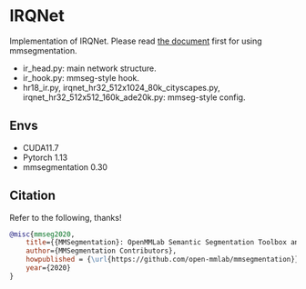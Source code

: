 # IRQNet

Implementation of IRQNet. Please read [the document](https://mmsegmentation.readthedocs.io/en/latest/) first for using mmsegmentation.

- ir_head.py: main network structure.
- ir_hook.py: mmseg-style hook.
- hr18_ir.py, irqnet_hr32_512x1024_80k_cityscapes.py, irqnet_hr32_512x512_160k_ade20k.py: mmseg-style config.

## Envs

- CUDA11.7
- Pytorch 1.13
- mmsegmentation 0.30

## Citation

Refer to the following, thanks!

```bibtex
@misc{mmseg2020,
    title={{MMSegmentation}: OpenMMLab Semantic Segmentation Toolbox and Benchmark},
    author={MMSegmentation Contributors},
    howpublished = {\url{https://github.com/open-mmlab/mmsegmentation}},
    year={2020}
}
```
